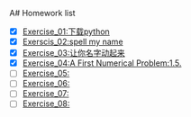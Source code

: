 A# Homework list
- [x] [Exercise_01:下载python]() 
- [x] [Exerscis_02:spell my name](https://www.zybuluo.com/zefengWu/note/505238) 
- [x] [Exercise_03:让你名字动起来](exercise-03/Ex-3.md) 
- [x] [Exercise_04:A First Numerical Problem:1.5.]() 
- [ ] [Exercise_05:]() 
- [ ] [Exercise_06:]() 
- [ ] [Exercise_07:]() 
- [ ] [Exercise_08:]() 
